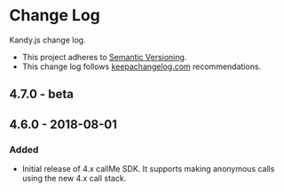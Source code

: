 # Change Log

Kandy.js change log.

- This project adheres to [Semantic Versioning](http://semver.org/).
- This change log follows [keepachangelog.com](http://keepachangelog.com/) recommendations.

## 4.7.0 - beta

## 4.6.0 - 2018-08-01

### Added

- Initial release of 4.x callMe SDK. It supports making anonymous calls using the new 4.x call stack.
